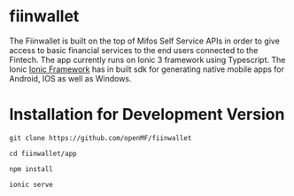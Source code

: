 # fiinwallet
The Fiinwallet is built on the top of Mifos Self Service APIs in order to give access to basic financial services to the end users connected to the Fintech.
The app currently runs on Ionic 3 framework using Typescript. The Ionic [Ionic Framework](https://ionicframework.com/docs/v1/guide/preface.html)  has in built sdk for generating native mobile apps for Android, IOS as well as Windows.
# Installation for Development Version

    
    git clone https://github.com/openMF/fiinwallet
    
    cd fiinwallet/app
    
    npm install
    
    ionic serve
